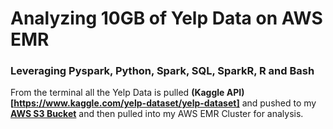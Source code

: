 # Analyzing 10GB of Yelp Data on AWS EMR
### Leveraging Pyspark, Python, Spark, SQL, SparkR, R and Bash
From the terminal all the Yelp Data is pulled **(Kaggle API)[https://www.kaggle.com/yelp-dataset/yelp-dataset]** and pushed to my **[AWS S3 Bucket](https://my-little-pony.s3.amazonaws.com/yelp/)** and then pulled into my AWS EMR Cluster for analysis.  
